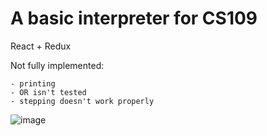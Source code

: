 # A basic interpreter for CS109
React + Redux

Not fully implemented:

	- printing
	- OR isn't tested
	- stepping doesn't work properly


![image](https://sr.ht/jeom.png)